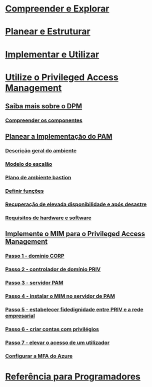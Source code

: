 # [Compreender e Explorar](/microsoft-identity-manager/understand-explore/microsoft-identity-manager-2016)
# [Planear e Estruturar](/microsoft-identity-manager/plan-design/microsoft-identity-manager-2016-supported-platforms)
# [Implementar e Utilizar](/microsoft-identity-manager/deploy-use/microsoft-identity-manager-deploy)
# [Utilize o Privileged Access Management](privileged-identity-management-for-active-directory-domain-services.md)
## [Saiba mais sobre o DPM](privileged-identity-management-for-active-directory-domain-services.md)
### [Compreender os componentes](principles-of-operation.md)
## [Planear a Implementação do PAM](environment-overview.md)
### [Descrição geral do ambiente](environment-overview.md)
### [Modelo do escalão](tier-model-for-partitioning-administrative-privileges.md)
### [Plano de ambiente bastion](planning-bastion-environment.md)
### [Definir funções](defining-roles-for-pam.md)
### [Recuperação de elevada disponibilidade e após desastre](high-availability-disaster-recovery-considerations-bastion-environment.md)
### [Requisitos de hardware e software](hardware-software-requirements.md)
## [Implemente o MIM para o Privileged Access Management](configuring-mim-environment-for-pam.md)
### [Passo 1 - domínio CORP](step-1-prepare-corp-domain.md)
### [Passo 2 - controlador de domínio PRIV](step-2-prepare-priv-domain-controller.md)
### [Passo 3 - servidor PAM](step-3-prepare-pam-server.md)
### [Passo 4 - instalar o MIM no servidor de PAM](step-4-install-mim-components-on-pam-server.md)
### [Passo 5 - estabelecer fidedignidade entre PRIV e a rede empresarial](step-5-establish-trust-between-priv-corp-forests.md)
### [Passo 6 - criar contas com privilégios](step-6-transition-group-to-pam.md)
### [Passo 7 - elevar o acesso de um utilizador](step-7-elevate-user-access.md)
### [Configurar a MFA do Azure](use-azure-mfa-for-activation.md)
# [Referência para Programadores](/microsoft-identity-manager/reference/microsoft-identity-manager-2016-developer-reference)


<!--HONumber=Jul16_HO2-->


